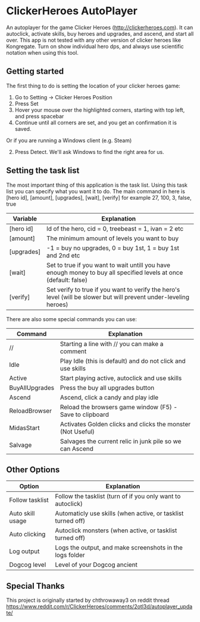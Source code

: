 # ClickerHeroes AutoPlayer
An autoplayer for the game Clicker Heroes (http://clickerheroes.com). It can autoclick, activate skills, buy heroes and upgrades, and ascend, and start all over.
This app is not tested with any other version of clicker heroes like Kongregate. Turn on show individual hero dps, and always use scientific notation when using this tool.

## Getting started
The first thing to do is setting the location of your clicker heroes game:

1. Go to Setting -> Clicker Heroes Position
2. Press Set
3. Hover your mouse over the highlighted corners, starting with top left, and press spacebar
4. Continue until all corners are set, and you get an confirmation it is saved.

Or if you are running a Windows client (e.g. Steam)

2. Press Detect. We'll ask Windows to find the right area for us.

## Setting the task list
The most important thing of this application is the task list. Using this task list you can specify what you want it to do.
The main command in here is [hero id], [amount], [upgrades], [wait], [verify] for example 27, 100, 3, false, true

| Variable  | Explanation                                                                                                       |
| --------- | ----------------------------------------------------------------------------------------------------------------- |
|[hero id]  | Id of the hero, cid = 0, treebeast = 1, ivan = 2 etc                                                              |
|[amount]   | The minimum amount of levels you want to buy                                                                      |
|[upgrades] | -1 = buy no upgrades, 0 = buy 1st, 1 = buy 1st and 2nd etc                                                        |
|[wait]     | Set to true if you want to wait untill you have enough money to buy all specified levels at once (default: false) |
|[verify]   | Set verify to true if you want to verify the hero's level (will be slower but will prevent under-leveling heroes) |

There are also some special commands you can use:

| Command       | Explanation                                                 |
| ------------- | ----------------------------------------------------------- |
|//             | Starting a line with // you can make a comment              |
|Idle           | Play Idle (this is default) and do not click and use skills |
|Active         | Start playing active, autoclick and use skills              |
|BuyAllUpgrades | Press the buy all upgrades button                           |
|Ascend         | Ascend, click a candy and play idle                         |
|ReloadBrowser  | Reload the browsers game window (F5) - Save to clipboard    |
|MidasStart		| Activates Golden clicks and clicks the monster (Not Useful) |
|Salvage		| Salvages the current relic in junk pile so we can Ascend    |

## Other Options
| Option          | Explanation                                                  |
| --------------- | ------------------------------------------------------------ |
|Follow tasklist  | Follow the tasklist (turn of if you only want to autoclick)  |
|Auto skill usage | Automaticly use skills (when active, or tasklist turned off) |
|Auto clicking    | Autoclick monsters (when active, or tasklist turned off)     |
|Log output       | Logs the output, and make screenshots in the logs folder     |
|Dogcog level     | Level of your Dogcog ancient                                 |

## Special Thanks
This project is originally started by chthrowaway3 on reddit thread https://www.reddit.com/r/ClickerHeroes/comments/2otl3d/autoplayer_update/
